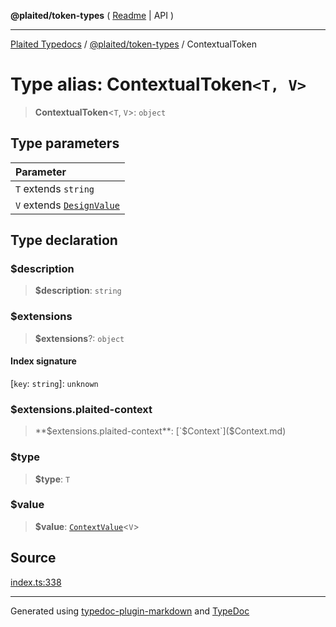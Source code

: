 **@plaited/token-types** ( [Readme](../README.md) \| API )

***

[Plaited Typedocs](../../../modules.md) / [@plaited/token-types](../modules.md) / ContextualToken

# Type alias: ContextualToken`<T, V>`

> **ContextualToken**\<`T`, `V`\>: `object`

## Type parameters

| Parameter |
| :------ |
| `T` extends `string` |
| `V` extends [`DesignValue`](DesignValue.md) |

## Type declaration

### $description

> **$description**: `string`

### $extensions

> **$extensions**?: `object`

#### Index signature

 \[`key`: `string`\]: `unknown`

### $extensions.plaited-context

> **$extensions.plaited-context**: [`$Context`]($Context.md)

### $type

> **$type**: `T`

### $value

> **$value**: [`ContextValue`](ContextValue.md)\<`V`\>

## Source

[index.ts:338](https://github.com/plaited/plaited/blob/0d4801d/libs/token-types/src/index.ts#L338)

***

Generated using [typedoc-plugin-markdown](https://www.npmjs.com/package/typedoc-plugin-markdown) and [TypeDoc](https://typedoc.org/)

